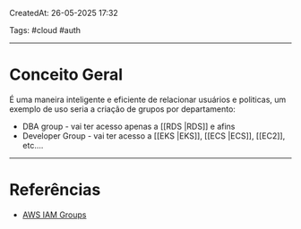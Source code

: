 CreatedAt: 26-05-2025 17:32

Tags: #cloud #auth

---
# Conceito Geral
É uma maneira inteligente e eficiente de relacionar usuários e politicas, um exemplo de uso seria a criação de grupos por departamento:
- DBA group - vai ter acesso apenas a [[RDS |RDS]] e afins
- Developer Group - vai ter acesso a [[EKS |EKS]], [[ECS |ECS]], [[EC2]], etc....
---
# Referências
- [AWS IAM Groups](https://docs.aws.amazon.com/IAM/latest/UserGuide/id_groups.html)